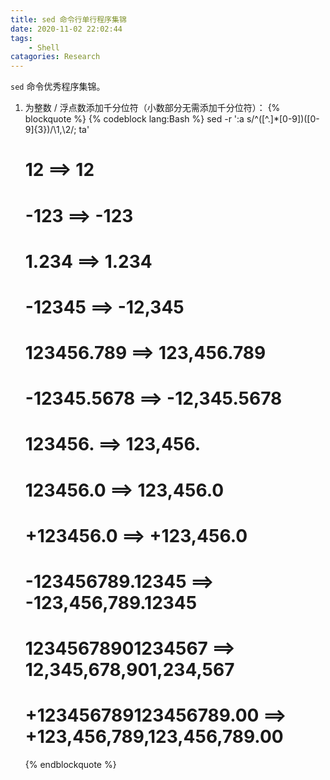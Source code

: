 ```yaml
---
title: sed 命令行单行程序集锦
date: 2020-11-02 22:02:44
tags:
    - Shell
catagories: Research
---
```


`sed` 命令优秀程序集锦。

<!-- more -->

1. 为整数 / 浮点数添加千分位符（小数部分无需添加千分位符）：
   {% blockquote %}
   {% codeblock lang:Bash %}
   sed -r ':a s/^([^.]*[0-9])([0-9]{3})/\1,\2/; ta'

   # 12                       ==>   12
   # -123                     ==>   -123
   # 1.234                    ==>   1.234
   # -12345                   ==>   -12,345
   # 123456.789               ==>   123,456.789
   # -12345.5678              ==>   -12,345.5678
   # 123456.                  ==>   123,456.
   # 123456.0                 ==>   123,456.0
   # +123456.0                ==>   +123,456.0
   # -123456789.12345         ==>   -123,456,789.12345
   # 12345678901234567        ==>   12,345,678,901,234,567
   # +123456789123456789.00   ==>   +123,456,789,123,456,789.00
   {% endblockquote %}
